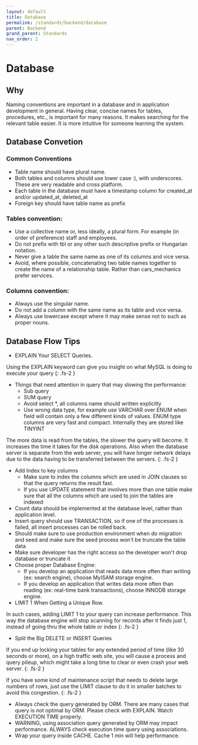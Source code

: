 ```yaml
---
layout: default
title: Database
permalink: /standards/backend/database
parent: Backend
grand_parent: Standards
nav_order: 2
---
```


# Database

## Why

Naming conventions are important in a database and in application development in general. Having clear, concise names for tables, procedures, etc., is important for many reasons. It makes searching for the relevant table easier. It is more intuitive for someone learning the system.

## Database Convetion
### Common Conventions
- Table name should have plural name.
- Both tables and columns should use lower case :), with underscores. These are very readable and cross platform.
- Each table in the database must have a timestamp column for created_at and/or updated_at, deleted_at
- Foreign key should have table name as prefix

### Tables convention:
- Use a collective name or, less ideally, a plural form. For example (in order of preference) staff and employees.
- Do not prefix with tbl or any other such descriptive prefix or Hungarian notation.
- Never give a table the same name as one of its columns and vice versa. 
- Avoid, where possible, concatenating two table names together to create the name of a relationship table. Rather than cars_mechanics prefer services.

### Columns convention:
- Always use the singular name.
- Do not add a column with the same name as its table and vice versa.
- Always use lowercase except where it may make sense not to such as proper nouns.

## Database Flow Tips
- EXPLAIN Your SELECT Queries.

Using the EXPLAIN keyword can give you insight on what MySQL is doing to execute your query
{: .fs-2 }

- Things that need attention in query that may slowing the performance:
  - Sub query
  - SUM query
  - Avoid select *, all columns name should written explicitly
  - Use wrong data type, for example use VARCHAR over ENUM when field will contain only a few different kinds of values. ENUM type columns are very fast and compact. Internally they are stored like TINYINT

The more data is read from the tables, the slower the query will become. It increases the time it takes for the disk operations. Also when the database server is separate from the web server, you will have longer network delays due to the data having to be transferred between the servers.
{: .fs-2 }

- Add Index to key columns
  - Make sure to index the columns which are used in JOIN clauses so that the query returns the result fast. 
  - If you use UPDATE statement that involves more than one table make sure that all the columns which are used to join the tables are indexed
- Count data should be implemented at the database level, rather than application level.
- Insert query should use TRANSACTION, so if one of the processes is failed, all insert processes can be rolled back. 
- Should make sure to use production environment when do migration and seed and make sure the seed process won't be truncate the table data 
- Make sure developer has the right access so the developer won't drop database or truncate it 
- Choose proper Database Engine: 
  - If you develop an application that reads data more often than writing (ex: search engine), choose MyISAM storage engine. 
  - If you develop an application that writes data more often than reading (ex: real-time bank transactions), choose INNODB storage engine. 
- LIMIT 1 When Getting a Unique Row. 

In such cases, adding LIMIT 1 to your query can increase performance. This way the database engine will stop scanning for records after it finds just 1, instead of going thru the whole table or index
{: .fs-2 }

- Split the Big DELETE or INSERT Queries 

If you end up locking your tables for any extended period of time (like 30 seconds or more), on a high traffic web site, you will cause a process and query pileup, which might take a long time to clear or even crash your web server. 
{: .fs-2 }

If you have some kind of maintenance script that needs to delete large numbers of rows, just use the LIMIT clause to do it in smaller batches to avoid this congestion.
{: .fs-2 }

- Always check the query generated by ORM. There are many cases that query is not optimal by ORM. Please check with EXPLAIN. Watch EXECUTION TIME properly. 
- WARNING, using association query generated by ORM may impact performance. ALWAYS check execution time query using associations. 
- Wrap your query inside CACHE. Cache 1 min will help performance.



